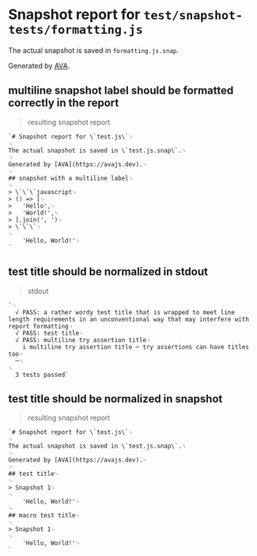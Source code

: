 # Snapshot report for `test/snapshot-tests/formatting.js`

The actual snapshot is saved in `formatting.js.snap`.

Generated by [AVA](https://avajs.dev).

## multiline snapshot label should be formatted correctly in the report

> resulting snapshot report

    `# Snapshot report for \`test.js\`␊
    ␊
    The actual snapshot is saved in \`test.js.snap\`.␊
    ␊
    Generated by [AVA](https://avajs.dev).␊
    ␊
    ## snapshot with a multiline label␊
    ␊
    > \`\`\`javascript␊
    > () => [␊
    > 	'Hello',␊
    > 	'World!',␊
    > ].join(', ')␊
    > \`\`\`␊
    ␊
        'Hello, World!'␊
    `

## test title should be normalized in stdout

> stdout

    `␊
      √ PASS: a rather wordy test title that is wrapped to meet line length requirements in an unconventional way that may interfere with report formatting␊
      √ PASS: test title␊
      √ PASS: multiline try assertion title␊
        i multiline try assertion title ─ try assertions can have titles too␊
      ─␊
    ␊
      3 tests passed`

## test title should be normalized in snapshot

> resulting snapshot report

    `# Snapshot report for \`test.js\`␊
    ␊
    The actual snapshot is saved in \`test.js.snap\`.␊
    ␊
    Generated by [AVA](https://avajs.dev).␊
    ␊
    ## test title␊
    ␊
    > Snapshot 1␊
    ␊
        'Hello, World!'␊
    ␊
    ## macro test title␊
    ␊
    > Snapshot 1␊
    ␊
        'Hello, World!'␊
    `

